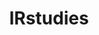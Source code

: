 ---
title: IRstudies
crosslinks:
- Lawfare
- geopolitics
- Geopolitics
- help
- PoliticalScience
- Foodforthought
- foreignservice
- syriancivilwar
- AskHistorians
- EconomicHistory
- Knoxville
---